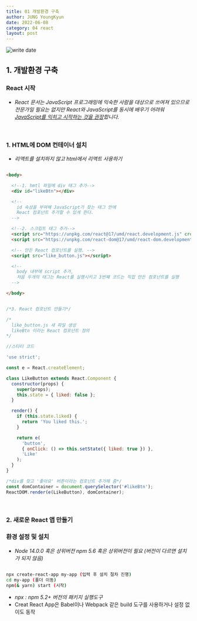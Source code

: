 ```yaml
---
title: 01 개발환경 구축
author: JUNG YoungKyun
date: 2022-06-08
category: 04 react
layout: post
---
```


![write date](https://img.shields.io/badge/react-2022_06_08-blue.svg)

## **1. 개발환경 구축**

### **React 시작**
- *React 문서는 JavaScript 프로그래밍에 익숙한 사람을 대상으로 쓰여져 있으므로 전문가일 필요는 없지만 React와 JavaScript를 동시에 배우기 어려워 <u>JavaScript를 익히고 시작하는 것을 권장</u>합니다.*

&nbsp;
### **1. HTML에 DOM 컨테이너 설치**
- *리액트를 설치하지 않고 html에서 리액트 사용하기*

``` html

<body>

  <!--1. hmtl 파일에 div 태그 추가-->
  <div id="likeBtn"></div>

  <!-- 
    id 속성을 부여해 JavaScript가 찾는 태그 안에
    React 컴포넌트 추가할 수 있게 한다.
  -->

  <!--2. 스크립트 태그 추가-->
  <script src="https://unpkg.com/react@17/umd/react.development.js" crossorigin></script>
  <script src="https://unpkg.com/react-dom@17/umd/react-dom.development.js" crossorigin></script>

  <!-- 만든 React 컴포넌트를 실행. -->
  <script src="like_button.js"></script>

  <!--
    body 내부에 script 추가,
    처음 두개의 태그는 React를 실행시키고 3번째 코드는 직접 만든 컴포넌트를 실행
  -->

</body>

```

```javascript

/*3. React 컴포넌트 만들기*/

/*
  like_button.js 새 파일 생성
  likeBtn 이라는 React 컴포넌트 정의
*/

//스타터 코드

'use strict';

const e = React.createElement;

class LikeButton extends React.Component {
  constructor(props) {
    super(props);
    this.state = { liked: false };
  }

  render() {
    if (this.state.liked) {
      return 'You liked this.';
    }

    return e(
      'button',
      { onClick: () => this.setState({ liked: true }) },
      'Like'
    );
  }
}

/*div를 찾고 '좋아요' 버튼이라는 컴포넌트 추가해 줌*/
const domContainer = document.querySelector('#likeBtn');
ReactDOM.render(e(LikeButton), domContainer);

```

&nbsp;
### **2. 새로운 React 앱 만들기**


### 환경 설정 및 설치
- *Node 14.0.0 혹은 상위버전 npm 5.6 혹은 상위버전이 필요 (버전이 다르면 설치가 되지 않음)*

``` bash

npx create-react-app my-app (입력 후 설치 절차 진행)
cd my-app (폴더 이동)
npm(& yarn) start (시작)

```
- *npx : npm 5.2+ 버전의 패키지 실행도구*
- Creat React App은 Babel이나 Webpack 같은 build 도구를 사용하거나 설정 없이도 동작